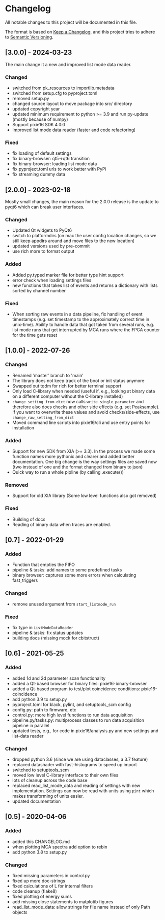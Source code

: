 # Changelog
All notable changes to this project will be documented in this file.

The format is based on [Keep a Changelog](https://keepachangelog.com/en/1.0.0/),
and this project tries to adhere to [Semantic Versioning](https://semver.org/spec/v2.0.0.html).

## [3.0.0] - 2024-03-23

The main change it a new and improved list mode data reader.

### Changed
- switched from pk_resources to importlib.metadata
- switched from setup.cfg to pyproject.toml
- removed setup.py
- changed source layout to move package into src/ directory
- updated copyright year
- updated minimum requirement to python >= 3.9 and run py-update
  (mostly because of numpy)
- Support pixie16 SDK 4.0.0
- Improved list mode data reader (faster and code refactoring)

### Fixed
- fix loading of default settings
- fix binary-browser: qt5->qt6 transition
- fix binary-browser: loading list mode data
- fix pyproject.toml urls to work better with PyPi
- fix streaming dummy data

## [2.0.0] - 2023-02-18

Mostly small changes, the main reason for the 2.0.0 release is the update to
pyqt6 which can break user interfaces.

### Changed
- Updated Qt widgets to PyQt6
- switch to platformdirs (on mac the user config location changes, so we
  still keep appdirs around and move files to the new location)
- updated versions used by pre-commit
- use rich more to format output

### Added
- Added py.typed marker file for better type hint support
- error check when loading settings files
- new functions that takes list of events and returns a dictionary with lists
  sorted by channel number

### Fixed
- When sorting raw events in a data pipeline, fix handling of event
  timestamps (e.g. set timestamp to the approximately correct time in
  unix-time). Ability to handle data that got taken from several runs,
  e.g. list mode runs that get interrupted by MCA runs where the FPGA
  counter for the time gets reset

## [1.0.0] - 2022-07-26

### Changed
- Renamed 'master' branch to 'main'
- The library does not keep track of the boot or init status anymore
- Swapped out tqdm for rich for better terminal support
- Only load C-library when needed (useful if, e.g., looking at binary
  data on a different computer without the C-library installed)
- `change_setting_from_dict` now calls `write_single_parameter` and therefore
  also does checks and other side effects (e.g. set Peaksample). If you want
  to overwrite these values and avoid checks/side-effects, use `change_raw_setting_from_dict`
- Moved command line scripts into pixie16/cli and use entry points for installation

### Added
- Support for new SDK from XIA (>= 3.3). In the process we made some
  function names more pythonic and clearer and added better
  documentation. One big change is the way settings files are saved
  now (two instead of one and the format changed from binary to json)
- Quick way to run a whole pipline (by calling .execute())

### Removed
- Support for old XIA library (Some low level functions also got removed)

### Fixed
- Building of docs
- Reading of binary data when traces are enabled.

## [0.7] - 2022-01-29
### Added
- Function that empties the FIFO
- pipeline & tasks: add names to some predefined tasks
- binary browser: captures some more errors when calculating fast_triggers

### Changed
- remove unused argument from `start_listmode_run`

### Fixed
- fix type in `ListModeDataReader`
- pipeline & tasks: fix status updates
- building docs (missing mock for cbitstruct)

## [0.6] - 2021-05-25
### Added
- added 1d and 2d parameter scan functionality
- added a Qt-based browser for binary files: pixie16-binary-browser
- added a Qt-based program to test/plot coincidence conditions: pixie16-coincidence
- add python 3.9 to setup.py
- pyproject.toml for black, pylint, and setuptools_scm config
- config.py: path to firmware, etc
- control.py: more high level functions to run data acquisition
- pipeline.py/tasks.py: multiprocess classes to run data acquisition pipeline in parallel
- updated tests, e.g., for code in pixie16/analysis.py and new settings and list-data reader

### Changed
- dropped python 3.6 (since we are using dataclasses, a 3.7 feature)
- replaced datashader with fast-histograms to speed up import
- switched to setuptools_scm
- moved low level C-library interface to their own files
- lots of cleanup across the code base
- replaced read_list_mode_data and reading of settings with new implementation.
  Settings can now be read with units using `pint` which makes transforming of units easier.
- updated documentation

## [0.5] - 2020-04-06
### Added
- added this CHANGELOG.md
- when plotting MCA spectra add option to rebin
- add python 3.8 to setup.py

### Changed
- fixed missing parameters in control.py
- fixed up more doc-strings
- fixed calculations of L for internal filters
- code cleanup (flake8)
- fixed plotting of energy sums
- add missing close statements to matplotib figures
- read_list_mode_data: allow strings for file name instead of only Path objects

